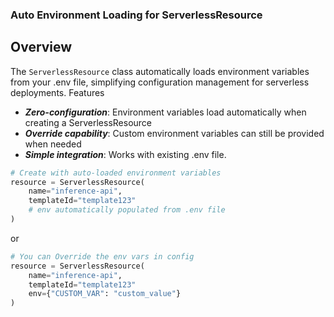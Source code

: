 ### Auto Environment Loading for ServerlessResource
## Overview
The `ServerlessResource` class automatically loads environment variables from your .env file, simplifying configuration management for serverless deployments.
Features

- ***Zero-configuration***: Environment variables load automatically when creating a ServerlessResource
- ***Override capability***: Custom environment variables can still be provided when needed
- ***Simple integration***: Works with existing .env file.


```python
# Create with auto-loaded environment variables
resource = ServerlessResource(
    name="inference-api",
    templateId="template123"
    # env automatically populated from .env file
)
```

or 

```python
# You can Override the env vars in config
resource = ServerlessResource(
    name="inference-api",
    templateId="template123"
    env={"CUSTOM_VAR": "custom_value"}
)
```
